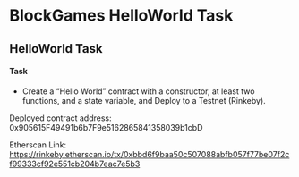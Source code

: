 # BlockGames HelloWorld Task
## HelloWorld Task
#### Task
- Create a “Hello World” contract with a constructor, at least two functions, and a state variable, and Deploy to a Testnet (Rinkeby).

Deployed contract address: 0x905615F49491b6b7F9e5162865841358039b1cbD

Etherscan Link: https://rinkeby.etherscan.io/tx/0xbbd6f9baa50c507088abfb057f77be07f2cf99333cf92e551cb204b7eac7e5b3